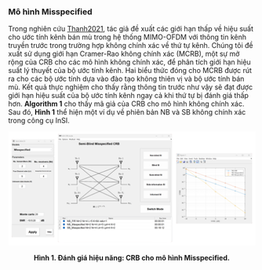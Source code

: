 ### Mô hình Misspecified

Trong nghiên cứu [Thanh2021], tác giả đề xuất các giới hạn thấp về hiệu suất cho ước tính kênh bán mù trong hệ thống MIMO-OFDM với thông tin kênh truyền trước trong trường hợp không chính xác về thứ tự kênh. Chúng tôi đề xuất sử dụng giới hạn Cramer-Rao không chính xác (MCRB), một sự mở rộng của CRB cho các mô hình không chính xác, để phân tích giới hạn hiệu suất lý thuyết của bộ ước tính kênh. Hai biểu thức đóng cho MCRB được rút ra cho các bộ ước tính dựa vào đào tạo không thiên vị và bộ ước tính bán mù. Kết quả thực nghiệm cho thấy rằng thông tin trước như vậy sẽ đạt được giới hạn hiệu suất của bộ ước tính kênh ngay cả khi thứ tự bị đánh giá thấp hơn. **Algorithm 1** cho thấy mã giả của CRB cho mô hình không chính xác. Sau đó, **Hình 1** thể hiện một ví dụ về phiên bản NB và SB không chính xác trong công cụ InSI.

[](../../../../pseudo/CRB_SB_Misspecified.md ':include :type=code algorithm')

<p style="text-align-last: center">
<img src="./assets/img/Outputs/InSI_NB_Misspecified.png">
</p>
<p style="text-align-last: center">
<b>
Hình 1. Đánh giá hiệu năng: CRB cho mô hình Misspecified.
</b>
</p>

[Thanh2021]: https://ieeexplore.ieee.org/abstract/document/9537597